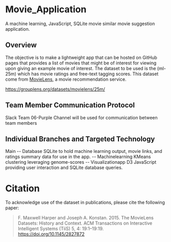 # Movie_Application
A machine learning, JavaScript, SQLite movie similar movie suggestion application.

## Overview
The objective is to make a lightweight app that can be hosted on GitHub pages that provides a list of movies that might be of interest for viewing upon giving an example movie of interest.  The dataset to be used is the (ml-25m) which has movie ratings and free-text tagging scores.  This dataset come from [MovieLens](http://movielens.org), a movie recommendation service. 

https://grouplens.org/datasets/movielens/25m/


## Team Member Communication Protocol
Slack Team 06-Purple Channel will be used for communication between team members

## Individual Branches and Targeted Technology
Main
    -- Database 
            SQLite to hold machine learning output, movie links, and ratings summary data for use in the app.
    -- Machinelearning 
            KMeans clustering leveraging genome-scores
    -- Visualizationapp
            D3 JavaScript providing user interaction and SQLite database queries.



Citation
========

To acknowledge use of the dataset in publications, please cite the following paper:

> F. Maxwell Harper and Joseph A. Konstan. 2015. The MovieLens Datasets: History and Context. ACM Transactions on Interactive Intelligent Systems (TiiS) 5, 4: 19:1–19:19. <https://doi.org/10.1145/2827872>